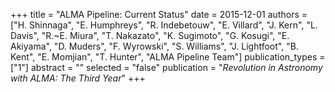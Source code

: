 +++
title = "ALMA Pipeline: Current Status"
date = 2015-12-01
authors = ["H. Shinnaga", "E. Humphreys", "R. Indebetouw", "E. Villard", "J. Kern", "L. Davis", "R.~E. Miura", "T. Nakazato", "K. Sugimoto", "G. Kosugi", "E. Akiyama", "D. Muders", "F. Wyrowski", "S. Williams", "J. Lightfoot", "B. Kent", "E. Momjian", "T. Hunter", "ALMA Pipeline Team"]
publication_types = ["1"]
abstract = ""
selected = "false"
publication = "*Revolution in Astronomy with ALMA: The Third Year*"
+++

